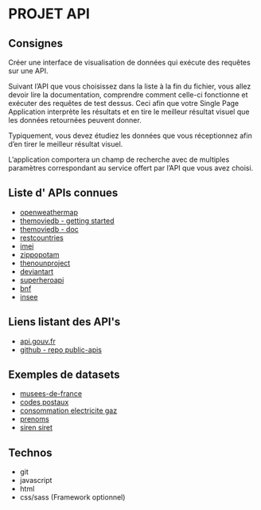 # PROJET API


## Consignes 

Créer une interface de visualisation de données qui exécute des requêtes sur une API.

Suivant l’API que vous choisissez dans la liste à la fin du fichier, vous allez devoir lire la documentation, comprendre comment celle-ci fonctionne et exécuter des requêtes de test dessus. Ceci afin que votre Single Page Application interprète les résultats et en tire le meilleur résultat visuel que les données retournées peuvent donner.

Typiquement, vous devez étudiez les données que vous réceptionnez afin d’en tirer le meilleur résultat visuel.

L’application comportera un champ de recherche avec de multiples paramètres correspondant au service offert par l’API que vous avez choisi.


## Liste d' APIs connues

- [openweathermap](https://openweathermap.org/guide)
- [themoviedb - getting started](https://developers.themoviedb.org/3/getting-started/introduction)
- [themoviedb - doc](https://www.themoviedb.org/documentation/api)
- [restcountries](http://restcountries.eu/#api-endpoints-response-example)
- [imei](https://www.imei.info/api/imei/docs/)
- [zippopotam](http://www.zippopotam.us/ )
- [thenounproject](https://thenounproject.com/developers/)
- [deviantart](https://www.deviantart.com/developers/)
- [superheroapi](https://superheroapi.com/?ref=public-apis)
- [bnf](http://api.bnf.fr/api-sru-catalogue-general)
- [insee](https://api.insee.fr/catalogue/site/themes/wso2/subthemes/insee/pages/item-info.jag?name=Sirene&version=V3&provider=insee)


## Liens listant des API's

- [api.gouv.fr](https://api.gouv.fr/rechercher-api)
- [github - repo public-apis](https://github.com/public-apis/public-apis)


## Exemples de datasets

- [musees-de-france ](https://www.data.gouv.fr/fr/datasets/liste-et-localisation-des-musees-de-france)
- [codes postaux](https://www.data.gouv.fr/fr/datasets/base-officielle-des-codes-postaux/)
- [consommation electricite gaz ](https://www.data.gouv.fr/fr/datasets/consommation-annuelle-delectricite-et-gaz-par-departement-et-par-code-naf/)
- [prenoms](https://www.data.gouv.fr/fr/datasets/ficher-des-prenoms-de-1900-a-2018/)
- [siren siret](https://www.data.gouv.fr/fr/datasets/base-sirene-des-entreprises-et-de-leurs-etablissements-siren-siret/)


## Technos

- git
- javascript
- html
- css/sass (Framework optionnel)
